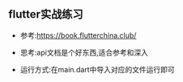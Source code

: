 ## flutter实战练习


- 参考:https://book.flutterchina.club/

- 思考:api文档是个好东西,适合参考和深入

- 运行方式:在main.dart中导入对应的文件运行即可